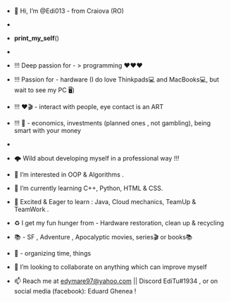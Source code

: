 - 👋 Hi, I’m @Edi013 - from Craiova (RO) 
- 
- __print_my_self__()
- 
- !!! Deep passion for - > programming ❤️❤️❤️
- !!! Passion for - hardware (I do love Thinkpads💻 and MacBooks💻, but wait to see my PC 🖥️)  
- !!!       ❤️🎬 - interact with people, eye contact is an ART
- !!!          💸 - economics, investments (planned ones , not gambling), being smart with your money  
- 
- 🌩️ Wild about developing myself in a professional way _!!!_             
- 👀 I’m interested in OOP & Algorithms  .  
- 🌱 I’m currently learning C++, Python, HTML & CSS. 
- 🌱 Excited & Eager to learn : Java, Cloud mechanics, TeamUp & TeamWork .

- ♻️ I get my fun hunger from  - Hardware restoration, clean up  & recycling  
- 📚                           - SF , Adventure , Apocalyptic movies, series🎬 or books📚 
- 🥬                           - organizing time, things 

- 💞️ I’m looking to collaborate on anything which can improve myself  
- 📫 Reach me at edymare97@yahoo.com || Discord EdiTu#1934 , or on social media (facebook): Eduard Ghenea ! 



<!---
Edi013/Edi013 is a ✨ special ✨ repository because its `README.md` (this file) appears on your GitHub profile.
You can click the Preview link to take a look at your changes.
--->
